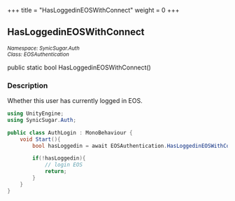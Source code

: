 +++
title = "HasLoggedinEOSWithConnect"
weight = 0
+++

## HasLoggedinEOSWithConnect
<small>*Namespace: SynicSugar.Auth* <br>
*Class: EOSAuthentication* </small>

public static bool HasLoggedinEOSWithConnect()


### Description
Whether this user has currently logged in EOS.

```cs
using UnityEngine;
using SynicSugar.Auth;

public class AuthLogin : MonoBehaviour {
    void Start(){
        bool hasLoggedin = await EOSAuthentication.HasLoggedinEOSWithConnect();

        if(!hasLoggedin){
            // login EOS
            return;
        }
    }
}
```